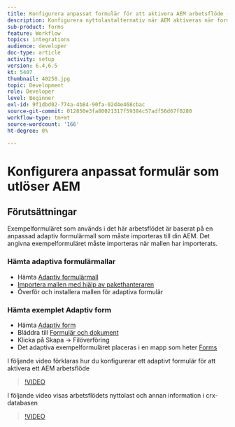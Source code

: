 ```yaml
---
title: Konfigurera anpassat formulär för att aktivera AEM arbetsflöde - översikt
description: Konfigurera nyttolastalternativ när AEM aktiveras när formulär skickas
sub-product: forms
feature: Workflow
topics: integrations
audience: developer
doc-type: article
activity: setup
version: 6.4,6.5
kt: 5407
thumbnail: 40258.jpg
topic: Development
role: Developer
level: Beginner
exl-id: 9f1dbd02-774a-4b84-90fa-02d4e468cbac
source-git-commit: 012850e3fa80021317f59384c57adf56d67f0280
workflow-type: tm+mt
source-wordcount: '166'
ht-degree: 0%

---
```


# Konfigurera anpassat formulär som utlöser AEM

## Förutsättningar

Exempelformuläret som används i det här arbetsflödet är baserat på en anpassad adaptiv formulärmall som måste importeras till din AEM. Det angivna exempelformuläret måste importeras när mallen har importerats.

### Hämta adaptiva formulärmallar

* Hämta [Adaptiv formulärmall](assets/af-form-template.zip)
* [Importera mallen med hjälp av pakethanteraren](http://localhost:4502/crx/packmgr/index.jsp)
* Överför och installera mallen för adaptiva formulär

### Hämta exemplet Adaptiv form

* Hämta [Adaptiv form](assets/peak-application-form.zip)
* Bläddra till [Formulär och dokument](http://localhost:4502/aem/forms.html/content/dam/formsanddocuments)
* Klicka på Skapa -> Filöverföring
* Det adaptiva exempelformuläret placeras i en mapp som heter [Forms](http://localhost:4502/aem/forms.html/content/dam/formsanddocuments/applicationforms)

I följande video förklaras hur du konfigurerar ett adaptivt formulär för att aktivera ett AEM arbetsflöde
>[!VIDEO](https://video.tv.adobe.com/v/40258/?quality=9&learn=on)

I följande video visas arbetsflödets nyttolast och annan information i crx-databasen

>[!VIDEO](https://video.tv.adobe.com/v/40259/?quality=9&learn=on)
